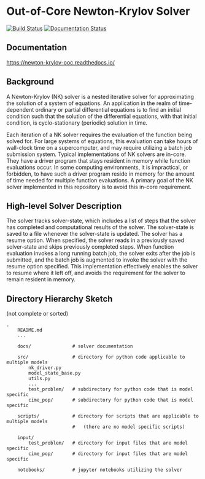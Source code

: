 # Out-of-Core Newton-Krylov Solver

[![Build Status](https://travis-ci.com/klindsay28/Newton-Krylov_OOC.svg?branch=master)](https://travis-ci.com/klindsay28/Newton-Krylov_OOC)
[![Documentation Status](https://readthedocs.org/projects/newton-krylov-ooc/badge/?version=latest)](https://newton-krylov-ooc.readthedocs.io/en/latest/?badge=latest)

## Documentation

https://newton-krylov-ooc.readthedocs.io/

## Background

A Newton-Krylov (NK) solver is a nested iterative solver for approximating the solution
of a system of equations.
An application in the realm of time-dependent ordinary or partial differential equations
is to find an initial condition such that the solution of the differential equations,
with that initial condition, is cyclo-stationary (periodic) solution in time.

Each iteration of a NK solver requires the evaluation of the function being solved for.
For large systems of equations, this evaluation can take hours of wall-clock time on a
supercomputer, and may require utilizing a batch job submission system.
Typical implementations of NK solvers are in-core.
They have a driver program that stays resident in memory while function evaluations
occur.
In some computing environments, it is impractical, or forbidden, to have such a driver
program reside in memory for the amount of time needed for multiple function
evaluations.
A primary goal of the NK solver implemented in this repository is to avoid this in-core
requirement.

## High-level Solver Description

The solver tracks solver-state, which includes a list of steps that the solver has
completed and computational results of the solver.
The solver-state is saved to a file whenever the solver-state is updated. The solver has
a resume option.
When specified, the solver reads in a previously saved solver-state and skips previously
completed steps.
When function evaluation invokes a long running batch job, the solver exits after the
job is submitted, and the batch job is augmented to invoke the solver with the resume
option specified.
This implementation effectively enables the solver to resume where it left off, and
avoids the requirement for the solver to remain resident in memory.

## Directory Hierarchy Sketch
(not complete or sorted)
```
.
    README.md
    ...

    docs/               # solver documentation

    src/                # directory for python code applicable to multiple models
        nk_driver.py
        model_state_base.py
        utils.py
        ...
        test_problem/   # subdirectory for python code that is model specific
        cime_pop/       # subdirectory for python code that is model specific

    scripts/            # directory for scripts that are applicable to multiple models
                        #   (there are no model specific scripts)

    input/           
        test_problem/   # directory for input files that are model specific
        cime_pop/       # directory for input files that are model specific

    notebooks/          # jupyter notebooks utilizing the solver
```
